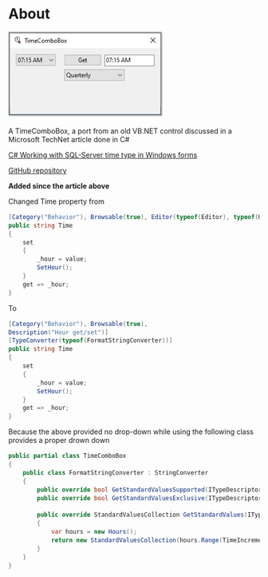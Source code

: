 ﻿# About

![img](assets/screen.png)

A TimeComboBox, a port from an old VB.NET control discussed in a Microsoft TechNet article done in C#

[C# Working with SQL-Server time type in Windows forms](https://social.technet.microsoft.com/wiki/contents/articles/52218.c-working-with-sql-server-time-type-in-windows-forms.aspx)

[GitHub repository](https://github.com/karenpayneoregon/WorkingWithTimeInVisualStudio)

**Added since the article above**

Changed Time property from

```csharp
[Category("Behavior"), Browsable(true), Editor(typeof(Editor), typeof(UITypeEditor)), Description("Hour get/set")]
public string Time
{
    set
    {
        _hour = value;
        SetHour();
    }
    get => _hour;
}
```

To 

```csharp
[Category("Behavior"), Browsable(true), 
Description("Hour get/set")]
[TypeConverter(typeof(FormatStringConverter))]
public string Time
{
    set
    {
        _hour = value;
        SetHour();
    }
    get => _hour;
}
```

Because the above provided no drop-down while using the following class provides a proper drown down

```csharp
public partial class TimeComboBox
{
    public class FormatStringConverter : StringConverter
    {
        public override bool GetStandardValuesSupported(ITypeDescriptorContext context) => true;
        public override bool GetStandardValuesExclusive(ITypeDescriptorContext context) => true;

        public override StandardValuesCollection GetStandardValues(ITypeDescriptorContext context)
        {
            var hours = new Hours();
            return new StandardValuesCollection(hours.Range(TimeIncrement.Quarterly));
        }
    }
}
```


